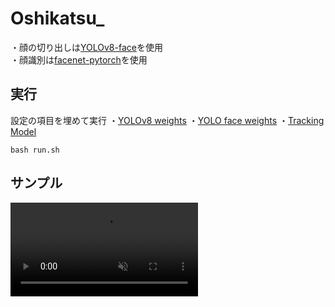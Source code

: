 # Oshikatsu_
・顔の切り出しは[YOLOv8-face](https://github.com/akanametov/yolo-face)を使用  
・顔識別は[facenet-pytorch](https://github.com/timesler/facenet-pytorch)を使用


## 実行
設定の項目を埋めて実行
・[YOLOv8 weights](https://github.com/ultralytics/ultralytics)
・[YOLO face weights](https://github.com/akanametov/yolo-face)
・[Tracking Model](https://github.com/ultralytics/ultralytics/tree/main/ultralytics/cfg/trackers)
```
bash run.sh
```


## サンプル
<div><video controls src="https://github.com/user-attachments/assets/e50fb7ea-4b0f-4c1c-9d7d-c0abb33b01ca" muted="false"></video></div>
